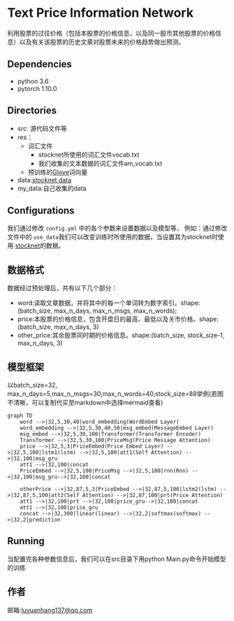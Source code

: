 # Text Price Information Network

利用股票的过往价格（包括本股票的价格信息，以及同一股市其他股票的价格信息）以及有关该股票的历史文章对股票未来的价格趋势做出预测。



## Dependencies

- python 3.6
- pytorch 1.10.0



## Directories

- src: 源代码文件等
- res：
  - 词汇文件
    - stocknet所使用的词汇文件vocab.txt
    - 我们收集的文本数据的词汇文件am_vocab.txt
  - 预训练的[Glove](https://github.com/stanfordnlp/GloVe)词向量
- data:[stocknet data](https://github.com/yumoxu/stocknet-dataset)
- my_data:自己收集的data



## Configurations

我们通过修改 `config.yml` 中的各个参数来设置数据以及模型等， 例如：通过修改文件中的 `use_data`我们可以改变训练时所使用的数据，当设置其为stocknet时使用 [stocknet](https://github.com/yumoxu/stocknet-dataset)的数据。



## 数据格式

数据经过预处理后，共有以下几个部分：

- word:读取文章数据，并将其中的每一个单词转为数字索引。shape:(batch_size, max_n_days, max_n_msgs, max_n_words);
- price:本股票的价格信息，包含开盘日的最高、最低以及关市价格。shape:(batch_size, max_n_days, 3)
- other_price:其余股票同时期的价格信息。shape:(batch_size, stock_size-1, max_n_days, 3)



## 模型框架

以batch_size=32, max_n_days=5,max_n_msgs=30,max_n_words=40,stock_size=88举例(若图不清晰，可以复制代买至markdown中选择mermaid查看)

```mermaid
graph TD
    word -->|32,5,30,40|word_embedding(WordEmbed Layer)
    word_embedding -->|32,5,30,40,50|msg_embed(MessageEmbed Layer)
    msg_embed -->|32,5,30,100|Transformer(Transformer Encoder)
    Transformer -->|32,5,30,100|PriceMsg(Price Message Attention)
    price -->|32,5,3|PriceEmbed(Price Embed Layer) -->|32,5,100|lstm1(lstm) -->|32,5,100|att1(Self Attention) -->|32,100|msg_gru
    att1 -->|32,100|concat
    PriceEmbed -->|32,5,100|PriceMsg -->|32,5,100|rnn(Rnn) -->|32,100|msg_gru-->|32,100|concat
    
    otherPrice -->|32,87,5,3|PriceEmbed -->|32,87,5,100|lstm2(lstm) -->|32,87,5,100|att2(Self Attention) -->|32,87,100|prt(Price Attention)
    att1 -->|32,100|prt -->|32,100|price_gru-->|32,100|concat
    att1 -->|32,100|price_gru
    concat -->|32,300|linear(linear) -->|32,2|softmax(softmax) -->|32,2|prediction
```


## Running

当配置完各种参数信息后，我们可以在src目录下用python Main.py命令开始模型的训练


## 作者

邮箱:luyuanhang137@qq.com
